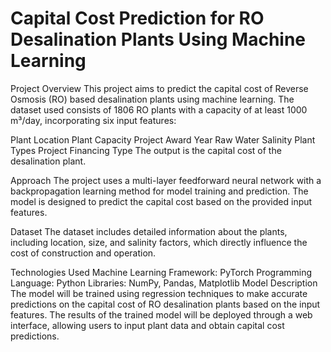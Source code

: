 # Capital Cost Prediction for RO Desalination Plants Using Machine Learning

Project Overview
This project aims to predict the capital cost of Reverse Osmosis (RO) based desalination plants using machine learning. The dataset used consists of 1806 RO plants with a capacity of at least 1000 m³/day, incorporating six input features:

Plant Location
Plant Capacity
Project Award Year
Raw Water Salinity
Plant Types
Project Financing Type
The output is the capital cost of the desalination plant.

Approach
The project uses a multi-layer feedforward neural network with a backpropagation learning method for model training and prediction. The model is designed to predict the capital cost based on the provided input features.

Dataset
The dataset includes detailed information about the plants, including location, size, and salinity factors, which directly influence the cost of construction and operation.

Technologies Used
Machine Learning Framework: PyTorch
Programming Language: Python
Libraries: NumPy, Pandas, Matplotlib
Model Description
The model will be trained using regression techniques to make accurate predictions on the capital cost of RO desalination plants based on the input features. The results of the trained model will be deployed through a web interface, allowing users to input plant data and obtain capital cost predictions.
